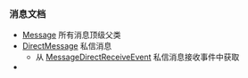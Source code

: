 ### 消息文档

- [Message](../src/main/java/io/github/kloping/qqbot/entities/qqpd/message/Message.java) 所有消息顶级父类
- [DirectMessage](../src/main/java/io/github/kloping/qqbot/entities/qqpd/message/DirectMessage.java) 私信消息
  - 从  [MessageDirectReceiveEvent](../src/main/java/io/github/kloping/qqbot/api/interfaces/message/MessageDirectReceiveEvent.java) 私信消息接收事件中获取
- 
